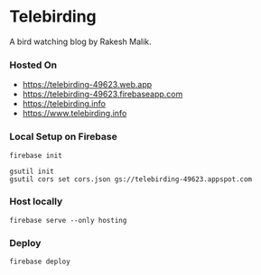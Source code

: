 # Telebirding

A bird watching blog by Rakesh Malik.

### Hosted On
 - https://telebirding-49623.web.app
 - https://telebirding-49623.firebaseapp.com
 - https://telebirding.info
 - https://www.telebirding.info

### Local Setup on Firebase
```
firebase init

gsutil init
gsutil cors set cors.json gs://telebirding-49623.appspot.com
```

### Host locally
```
firebase serve --only hosting
```

### Deploy
```
firebase deploy
```
